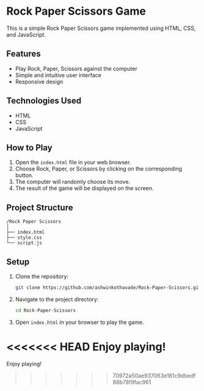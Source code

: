 # Rock Paper Scissors Game

This is a simple Rock Paper Scissors game implemented using HTML, CSS, and JavaScript.

## Features

- Play Rock, Paper, Scissors against the computer
- Simple and intuitive user interface
- Responsive design

## Technologies Used

- HTML
- CSS
- JavaScript

## How to Play

1. Open the `index.html` file in your web browser.
2. Choose Rock, Paper, or Scissors by clicking on the corresponding button.
3. The computer will randomly choose its move.
4. The result of the game will be displayed on the screen.

## Project Structure

```
/Rock Paper Scissors
│
├── index.html
├── style.css
└── script.js
```

## Setup

1. Clone the repository:
    ```sh
    git clone https://github.com/ashwinkothavade/Rock-Paper-Scissors.git
    ```
2. Navigate to the project directory:
    ```sh
    cd Rock-Paper-Scissors
    ```
3. Open `index.html` in your browser to play the game.



<<<<<<< HEAD
Enjoy playing!
=======
Enjoy playing!
>>>>>>> 70972a50ae937063e181c9dbedf88b78f9fac961
